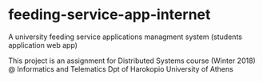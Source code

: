 # feeding-service-app-internet
A university feeding service applications managment system (students application web app)

This project is an assignment for Distributed Systems course (Winter 2018) @ Informatics and Telematics Dpt of Harokopio University of Athens 
